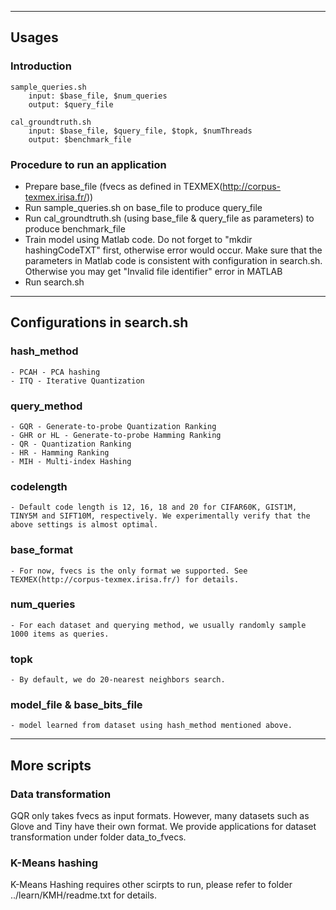 ***************************************************************************************

## Usages

### Introduction

```
sample_queries.sh
    input: $base_file, $num_queries
    output: $query_file

cal_groundtruth.sh
    input: $base_file, $query_file, $topk, $numThreads
    output: $benchmark_file
```

### Procedure to run an application

- Prepare base_file (fvecs as defined in TEXMEX(http://corpus-texmex.irisa.fr/))
- Run sample_queries.sh on base_file to produce query_file
- Run cal_groundtruth.sh (using base_file & query_file as parameters) to produce benchmark_file
- Train model using Matlab code. Do not forget to "mkdir hashingCodeTXT" first, otherwise error would occur.  Make sure that the parameters in Matlab code is consistent with configuration in search.sh. Otherwise you may get "Invalid file identifier" error in MATLAB
- Run search.sh

***************************************************************************************

## Configurations in search.sh

### hash_method
    - PCAH - PCA hashing
    - ITQ - Iterative Quantization

### query_method
    - GQR - Generate-to-probe Quantization Ranking
    - GHR or HL - Generate-to-probe Hamming Ranking
    - QR - Quantization Ranking
    - HR - Hamming Ranking
    - MIH - Multi-index Hashing
    
### codelength
    - Default code length is 12, 16, 18 and 20 for CIFAR60K, GIST1M, TINY5M and SIFT10M, respectively. We experimentally verify that the above settings is almost optimal.

### base_format
    - For now, fvecs is the only format we supported. See TEXMEX(http://corpus-texmex.irisa.fr/) for details.

### num_queries
    - For each dataset and querying method, we usually randomly sample 1000 items as queries.

### topk
    - By default, we do 20-nearest neighbors search.

### model_file & base_bits_file
    - model learned from dataset using hash_method mentioned above.
    

***************************************************************************************

## More scripts

### Data transformation

GQR only takes fvecs as input formats. However, many datasets such as Glove and Tiny have their own format. We provide applications for dataset transformation under folder data_to_fvecs.

### K-Means hashing

K-Means Hashing requires other scirpts to run, please refer to folder ../learn/KMH/readme.txt for details.
